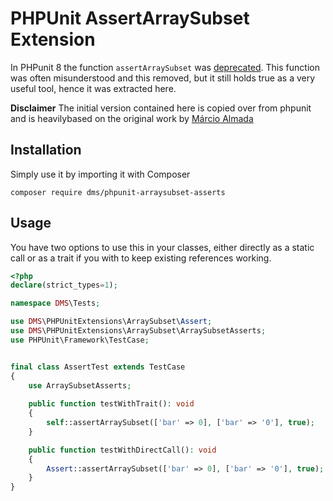 # PHPUnit AssertArraySubset Extension

In PHPunit 8 the function `assertArraySubset` was [deprecated](https://github.com/sebastianbergmann/phpunit/issues/3494). This function was often misunderstood and this removed, but it still holds true as a very useful tool, hence it was extracted here.

**Disclaimer**
The initial version contained here is copied over from phpunit and is heavilybased on the original work by [Márcio Almada](https://github.com/marcioAlmada) 

## Installation

Simply use it by importing it with Composer

```
composer require dms/phpunit-arraysubset-asserts
```

## Usage

You have two options to use this in your classes, either directly as a static call or as a trait if you with to keep existing references working.

```php
<?php
declare(strict_types=1);

namespace DMS\Tests;

use DMS\PHPUnitExtensions\ArraySubset\Assert;
use DMS\PHPUnitExtensions\ArraySubset\ArraySubsetAsserts;
use PHPUnit\Framework\TestCase;


final class AssertTest extends TestCase
{
    use ArraySubsetAsserts;
    
    public function testWithTrait(): void
    {
        self::assertArraySubset(['bar' => 0], ['bar' => '0'], true);
    }

    public function testWithDirectCall(): void
    {
        Assert::assertArraySubset(['bar' => 0], ['bar' => '0'], true);
    }
}

```
